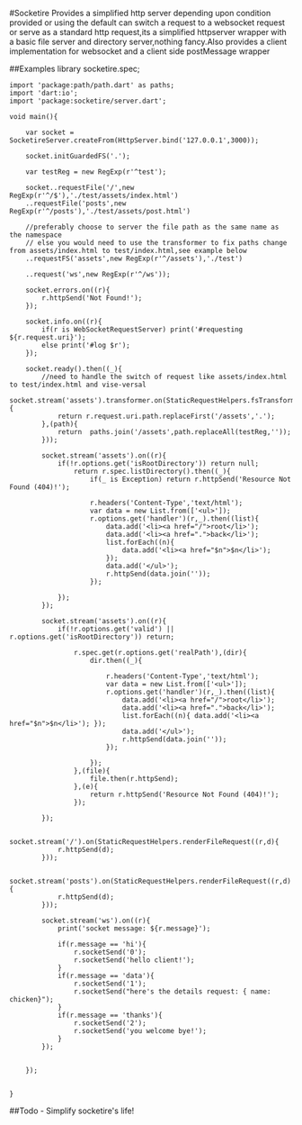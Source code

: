 #Socketire
	Provides a simplified http server depending upon condition provided or using the default can switch a request to a websocket request or serve as a standard http request,its a simplified httpserver wrapper with a basic file server and directory server,nothing fancy.Also provides a client implementation for websocket and a client side postMessage wrapper

##Examples
	library socketire.spec;

	import 'package:path/path.dart' as paths;
	import 'dart:io';
	import 'package:socketire/server.dart';

	void main(){

		var socket = SocketireServer.createFrom(HttpServer.bind('127.0.0.1',3000));

		socket.initGuardedFS('.');

		var testReg = new RegExp(r'^test');

		socket..requestFile('/',new RegExp(r'^/$'),'./test/assets/index.html')
		..requestFile('posts',new RegExp(r'^/posts'),'./test/assets/post.html')

		//preferably choose to server the file path as the same name as the namespace
		// else you would need to use the transformer to fix paths change from assets/index.html to test/index.html,see example below
		..requestFS('assets',new RegExp(r'^/assets'),'./test')

		..request('ws',new RegExp(r'^/ws'));

		socket.errors.on((r){
			r.httpSend('Not Found!');
		});

		socket.info.on((r){
			if(r is WebSocketRequestServer) print('#requesting ${r.request.uri}');
			else print('#log $r');
		});

		socket.ready().then((_){
			//need to handle the switch of request like assets/index.html to test/index.html and vise-versal
			socket.stream('assets').transformer.on(StaticRequestHelpers.fsTransformer((r){
				return r.request.uri.path.replaceFirst('/assets','.');
			},(path){
				return  paths.join('/assets',path.replaceAll(testReg,''));
			}));

			socket.stream('assets').on((r){
				if(!r.options.get('isRootDirectory')) return null;
					return r.spec.listDirectory().then((_){
						if(_ is Exception) return r.httpSend('Resource Not Found (404)!');

						r.headers('Content-Type','text/html');
						var data = new List.from(['<ul>']);
						r.options.get('handler')(r,_).then((list){
							data.add('<li><a href="/">root</li>');
							data.add('<li><a href=".">back</li>');
							list.forEach((n){ 
								data.add('<li><a href="$n">$n</li>'); 
							});
							data.add('</ul>');
							r.httpSend(data.join(''));
						});

				});
			});

			socket.stream('assets').on((r){
				if(!r.options.get('valid') || r.options.get('isRootDirectory')) return;

					r.spec.get(r.options.get('realPath'),(dir){
						dir.then((_){

							r.headers('Content-Type','text/html');
							var data = new List.from(['<ul>']);
							r.options.get('handler')(r,_).then((list){
								data.add('<li><a href="/">root</li>');
								data.add('<li><a href=".">back</li>');
								list.forEach((n){ data.add('<li><a href="$n">$n</li>'); });
								data.add('</ul>');
								r.httpSend(data.join(''));
							});
							
						});
					},(file){
						file.then(r.httpSend);
					},(e){
						return r.httpSend('Resource Not Found (404)!');
					});

			});

			socket.stream('/').on(StaticRequestHelpers.renderFileRequest((r,d){
				r.httpSend(d);
			}));

			socket.stream('posts').on(StaticRequestHelpers.renderFileRequest((r,d){
				r.httpSend(d);
			}));

			socket.stream('ws').on((r){
				print('socket message: ${r.message}');

				if(r.message == 'hi'){
					r.socketSend('0');
					r.socketSend('hello client!');
				}
				if(r.message == 'data'){
					r.socketSend('1');
					r.socketSend("here's the details request: { name: chicken}");
				}
				if(r.message == 'thanks'){
					r.socketSend('2');
					r.socketSend('you welcome bye!');
				}
			});
		

		});


	}

##Todo
	- Simplify socketire's life!